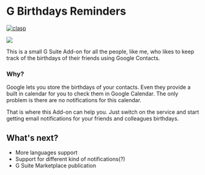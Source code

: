 # G Birthdays Reminders

[![clasp](https://img.shields.io/badge/built%20with-clasp-4285f4.svg)](https://github.com/google/clasp)

![](https://github.com/manglaneso/G-Birthday-Reminders/workflows/deploy/badge.svg)


This is a small G Suite Add-on for all the people, like me, who likes to keep track of the birthdays of their friends using Google Contacts.

### Why?

Google lets you store the birthdays of your contacts. Even they provide a built in calendar for you to check them in Google Calendar. The only problem is there are no notifications for this calendar.

That is where this Add-on can help you. Just switch on the service and start getting email notifications for your friends and colleagues birthdays.

## What's next?

- More languages support
- Support for different kind of notifications(?)
- G Suite Marketplace publication